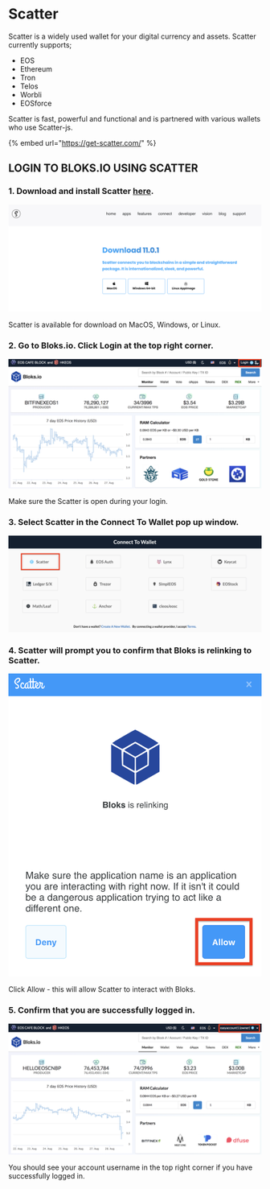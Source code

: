 # Scatter

Scatter is a widely used wallet for your digital currency and assets. Scatter currently supports;

* EOS
* Ethereum
* Tron
* Telos
* Worbli
* EOSforce

Scatter is fast, powerful and functional and is partnered with various wallets who use Scatter-js. 

{% embed url="https://get-scatter.com/" %}

## LOGIN TO BLOKS.IO USING SCATTER

### 1. Download and install Scatter [here](https://get-scatter.com/download).

![](../../.gitbook/assets/image%20%28123%29.png)

Scatter is available for download on MacOS, Windows, or Linux.

### 2. Go to Bloks.io. Click Login at the top right corner.

![](../../.gitbook/assets/image%20%28160%29.png)

Make sure the Scatter is open during your login.

### 3. Select Scatter in the Connect To Wallet pop up window. 

![](../../.gitbook/assets/image%20%28143%29.png)

### 4. Scatter will prompt you to confirm that Bloks is relinking to Scatter.

![](../../.gitbook/assets/image%20%2894%29.png)

Click Allow - this will allow Scatter to interact with Bloks.

### 5. Confirm that you are successfully logged in.

![](../../.gitbook/assets/image%20%28190%29.png)

You should see your account username in the top right corner if you have successfully logged in.


